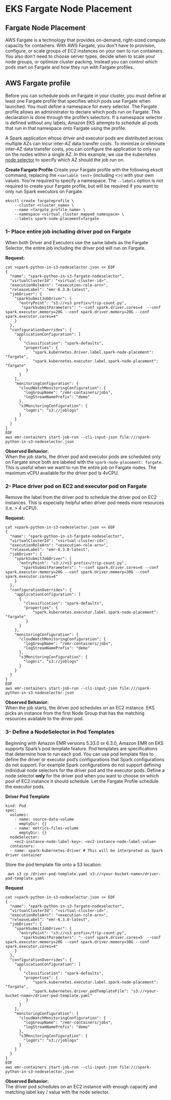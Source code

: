 # **EKS Fargate Node Placement**
## **Fargate Node Placement**

AWS Fargate is a technology that provides on-demand, right-sized compute capacity for containers. With AWS Fargate, you don't have to provision, configure, or scale groups of EC2 instances on your own to run containers. You also don't need to choose server types, decide when to scale your node groups, or optimize cluster packing. Instead you can control which pods start on Fargate and how they run with Fargate profiles.

## AWS Fargate profile 
Before you can schedule pods on Fargate in your cluster, you must define at least one Fargate profile that specifies which pods use Fargate when launched.  You must define a namespace for every selector. The Fargate profile allows an administrator to declare which pods run on Fargate. This declaration is done through the profile’s selectors. If a namespace selector is defined without any labels, Amazon EKS attempts to schedule all pods that run in that namespace onto Fargate using the profile.

A Spark application whose driver and executor pods are distributed across multiple AZs can incur inter-AZ data transfer costs. To minimize or eliminate inter-AZ data transfer costs, you can configure the application to only run on the nodes within a single AZ.  In this example, we use the kubernetes [node selector](https://spark.apache.org/docs/latest/running-on-kubernetes.html#pod-spec) to specify which AZ should the job run on.


**Create Fargate Profile**
Create your Fargate profile with the following eksctl command, replacing the `<variable text>` (including <>) with your own values. You're required to specify a namespace. The `--labels` option is not required to create your Fargate profile, but will be required if you want to only run Spark executors on Fargate.

```
eksctl create fargateprofile \
    --cluster <cluster_name> \
    --name <fargate_profile_name> \
    --namespace <virtual_cluster_mapped_namespace> \
    --labels spark-node-placement=fargate
```

### 1- Place entire job including driver pod on Fargate 

When both Driver and Executors use the same labels as the Fargate Selector, the entire job including the driver pod will run on Fargate.

**Request:**
```
cat >spark-python-in-s3-nodeselector.json << EOF
{
  "name": "spark-python-in-s3-fargate-nodeselector", 
  "virtualClusterId": "<virtual-cluster-id>", 
  "executionRoleArn": "<execution-role-arn>", 
  "releaseLabel": "emr-6.3.0-latest", 
  "jobDriver": {
    "sparkSubmitJobDriver": {
      "entryPoint": "s3://<s3 prefix>/trip-count.py", 
       "sparkSubmitParameters": "--conf spark.driver.cores=4  --conf spark.executor.memory=20G --conf spark.driver.memory=20G --conf spark.executor.cores=4"
    }
  }, 
  "configurationOverrides": {
    "applicationConfiguration": [
      {
        "classification": "spark-defaults", 
        "properties": {
            "spark.kubernetes.driver.label.spark-node-placement": "fargate",
            "spark.kubernetes.executor.label.spark-node-placement": "fargate"
         }
      }
    ], 
    "monitoringConfiguration": {
      "cloudWatchMonitoringConfiguration": {
        "logGroupName": "/emr-containers/jobs", 
        "logStreamNamePrefix": "demo"
      }, 
      "s3MonitoringConfiguration": {
        "logUri": "s3://joblogs"
      }
    }
  }
}
EOF
aws emr-containers start-job-run --cli-input-json file:///spark-python-in-s3-nodeselector.json
```

**Observed Behavior:**  
When the job starts, the driver pod and executor pods are scheduled only on Fargate since both are labeled with the `spark-node-placement: fargate`. This is useful when we want to run the entire job on Fargate nodes. The maximum vCPU available for the driver pod is 4vCPU. 

### 2- Place driver pod on EC2 and executor pod on Fargate 
Remove the label from the driver pod to schedule the driver pod on EC2 instances. This is especially helpful when driver pod needs more resources (i.e. > 4 vCPU).

**Request:**
```
cat >spark-python-in-s3-nodeselector.json << EOF
{
  "name": "spark-python-in-s3-fargate-nodeselector", 
  "virtualClusterId": "<virtual-cluster-id>", 
  "executionRoleArn": "<execution-role-arn>", 
  "releaseLabel": "emr-6.3.0-latest", 
  "jobDriver": {
    "sparkSubmitJobDriver": {
      "entryPoint": "s3://<s3 prefix>/trip-count.py", 
       "sparkSubmitParameters": "--conf spark.driver.cores=6 --conf spark.executor.memory=20G --conf spark.driver.memory=30G --conf spark.executor.cores=4"
    }
  }, 
  "configurationOverrides": {
    "applicationConfiguration": [
      {
        "classification": "spark-defaults", 
        "properties": {
            "spark.kubernetes.executor.label.spark-node-placement": "fargate"
         }
      }
    ], 
    "monitoringConfiguration": {
      "cloudWatchMonitoringConfiguration": {
        "logGroupName": "/emr-containers/jobs", 
        "logStreamNamePrefix": "demo"
      }, 
      "s3MonitoringConfiguration": {
        "logUri": "s3://joblogs"
      }
    }
  }
}
EOF
aws emr-containers start-job-run --cli-input-json file:///spark-python-in-s3-nodeselector.json
```

**Observed Behavior:**  
When the job starts, the driver pod schedules on an EC2 instance. EKS picks an instance from the first Node Group that has the matching resources available to the driver pod.

### 3- Define a NodeSelector in Pod Templates 
Beginning with Amazon EMR versions 5.33.0 or 6.3.0, Amazon EMR on EKS supports Spark’s pod template feature. Pod templates are specifications that determine how to run each pod. You can use pod template files to define the driver or executor pod’s configurations that Spark configurations do not support. For example Spark configurations do not support defining individual node selectors for the driver pod and the executor pods. Define a node selector **only** for the driver pod when you want to choose on which pool of EC2 instance it should schedule. Let the Fargate Profile schedule the executor pods.

**Driver Pod Template**

```apiVersion: v1
kind: Pod
spec:
  volumes:
    - name: source-data-volume
      emptyDir: {}
    - name: metrics-files-volume
      emptyDir: {}
  nodeSelector:
    <ec2-instance-node-label-key>: <ec2-instance-node-label-value>
  containers:
  - name: spark-kubernetes-driver # This will be interpreted as Spark driver container
  ```

  Store the pod template file onto a S3 location:
  
  ``` aws s3 cp /driver-pod-template.yaml s3://<your-bucket-name>/driver-pod-template.yaml```


**Request**

```
cat >spark-python-in-s3-nodeselector.json << EOF
{
  "name": "spark-python-in-s3-fargate-nodeselector", 
  "virtualClusterId": "<virtual-cluster-id>", 
  "executionRoleArn": "<execution-role-arn>", 
  "releaseLabel": "emr-6.3.0-latest", 
  "jobDriver": {
    "sparkSubmitJobDriver": {
      "entryPoint": "s3://<s3 prefix>/trip-count.py", 
       "sparkSubmitParameters": "--conf spark.driver.cores=5  --conf spark.executor.memory=20G --conf spark.driver.memory=30G --conf spark.executor.cores=4"
    }
  }, 
  "configurationOverrides": {
    "applicationConfiguration": [
      {
        "classification": "spark-defaults", 
        "properties": {
            "spark.kubernetes.executor.label.spark-node-placement": "fargate",
            "spark.kubernetes.driver.podTemplateFile": "s3://<your-bucket-name>/driver-pod-template.yaml"
         }
      }
    ], 
    "monitoringConfiguration": {
      "cloudWatchMonitoringConfiguration": {
        "logGroupName": "/emr-containers/jobs", 
        "logStreamNamePrefix": "demo"
      }, 
      "s3MonitoringConfiguration": {
        "logUri": "s3://joblogs"
      }
    }
  }
}
EOF
aws emr-containers start-job-run --cli-input-json file:///spark-python-in-s3-nodeselector.json
```

**Observed Behavior:**  
The driver pod schedules on an EC2 instance with enough capacity and matching label key / value with the node selector.
